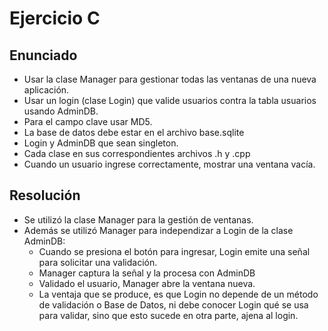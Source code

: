 # Ejercicio C

## Enunciado
* Usar la clase Manager para gestionar todas las ventanas de una nueva aplicación.
* Usar un login (clase Login) que valide usuarios contra la tabla usuarios usando AdminDB.
* Para el campo clave usar MD5.
* La base de datos debe estar en el archivo base.sqlite
* Login y AdminDB que sean singleton.
* Cada clase en sus correspondientes archivos .h y .cpp
* Cuando un usuario ingrese correctamente, mostrar una ventana vacía.

## Resolución
* Se utilizó la clase Manager para la gestión de ventanas.
* Además se utilizó Manager para independizar a Login de la clase AdminDB: 
  * Cuando se presiona el botón para ingresar, Login emite una señal para solicitar una validación.
  * Manager captura la señal y la procesa con AdminDB
  * Validado el usuario, Manager abre la ventana nueva.
  * La ventaja que se produce, es que Login no depende de un método de validación o Base de Datos, ni debe conocer Login qué se usa para validar, sino que esto sucede en otra parte, ajena al login.
